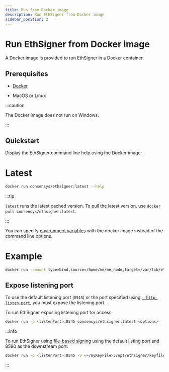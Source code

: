 ```yaml
---
title: Run from Docker image
description: Run EthSigner from Docker image
sidebar_position: 2
---
```


# Run EthSigner from Docker image

A Docker image is provided to run EthSigner in a Docker container.

## Prerequisites

- [Docker](https://docs.docker.com/install/)

- MacOS or Linux

:::caution

The Docker image does not run on Windows.

:::

## Quickstart

Display the EthSigner command line help using the Docker image:

<!--tabs-->

# Latest

```bash
docker run consensys/ethsigner:latest --help
```

:::tip

`latest` runs the latest cached version. To pull the latest version, use `docker pull consensys/ethsigner:latest`.

:::

You can specify [environment variables] with the docker image instead of the command line options.

# Example

```bash
docker run --mount type=bind,source=/home/me/me_node,target=/var/lib/ethsigner -e ETHSIGNER_CONFIG_FILE=/var/lib/ethsigner/config.toml consensys/ethsigner:latest file-based-signer
```

<!--/tabs-->

## Expose listening port

To use the default listening port (`8545`) or the port specified using [`--http-listen-port`](../../Reference/CLI/CLI-Syntax.md#http-listen-port), you must expose the listening port.

To run EthSigner exposing listening port for access:

```bash
docker run -p <listenPort>:8545 consensys/ethsigner:latest <options>
```

:::info

To run EthSigner using [file-based signing](../../Tutorials/Start-EthSigner.md) using the default listing port and 8590 as the downstream port:

```bash
docker run -p <listenPort>:8545 -v <~/myKeyFile>:/opt/ethsigner/keyfile -v <~/myPasswordFile>:/opt/ethsigner/passwordfile consensys/ethsigner:latest --chain-id=2018 --downstream-http-host=<PantheonHost> --downstream-http-port=8590 --http-listen-host=0.0.0.0 file-based-signer -k /opt/ethsigner/keyfile -p /opt/ethsigner/passwordfile
```

:::

<!--links-->

[environment variables]: ../../Reference/CLI/CLI-Syntax.md#environment-variables
